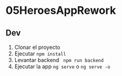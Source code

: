 # 05HeroesAppRework

## Dev

1. Clonar el proyecto
2. Ejecutar ``` npm install ```
3. Levantar backend ``` npm run backend```
4. Ejecutar la app ``` ng serve ``` o ``` ng serve -o ```